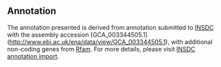 
Annotation
----------

The annotation presented is derived from annotation submitted to
[INSDC](http://www.insdc.org) with the assembly accession [GCA\_003344505.1]
(http://www.ebi.ac.uk/ena/data/view/GCA_003344505.1),
with additional non-coding genes from
[Rfam](http://rfam.xfam.org/). For more details, please visit [INSDC
annotation import](http://ensemblgenomes.org/info/data/insdc_annotation).
